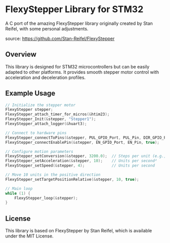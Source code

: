# FlexyStepper Library for STM32

A C port of the amazing FlexyStepper library originally created by Stan Reifel, with some personal adjustments.

source: https://github.com/Stan-Reifel/FlexyStepper

## Overview

This library is designed for STM32 microcontrollers but can be easily adapted to other platforms. It provides smooth stepper motor control with acceleration and deceleration profiles.

## Example Usage

```c
// Initialize the stepper motor
FlexyStepper stepper;
FlexyStepper_attach_timer_for_micros(&htim23);
FlexyStepper_Init(&stepper, "Stepper1");
FlexyStepper_attach_logger(&huart3);

// Connect to hardware pins
FlexyStepper_connectToPins(&stepper, PUL_GPIO_Port, PUL_Pin, DIR_GPIO_Port, DIR_Pin);
FlexyStepper_connectEnablePin(&stepper, EN_GPIO_Port, EN_Pin, true);

// Configure motion parameters
FlexyStepper_setConversion(&stepper, 3200.0);  // Steps per unit (e.g., steps per revolution or mm)
FlexyStepper_setAcceleration(&stepper, 10);    // Units per second²
FlexyStepper_setSpeed(&stepper, 4);            // Units per second

// Move 10 units in the positive direction
FlexyStepper_setTargetPositionRelative(&stepper, 10, true);

// Main loop
while (1) {
    FlexyStepper_loop(&stepper);
}
```

## License

This library is based on FlexyStepper by Stan Reifel, which is available under the MIT License.